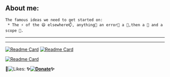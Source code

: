 
 ## About me: 
```autohotkey
The famous ideas we need to get started on: 
 * The ⚡ of the 😄 elsewhere📫, anything💬 an error🤔 a 👯,then a 🌱 and a scope 🔭.
```
---
___
[![Readme Card](https://github-readme-stats.vercel.app/api/pin/?username=acccounttest&repo=DarkChromePastelFluoWebTheme-trick-for-aim-stylish-editor-maybe-or-any-other-editors&show_owner=true&theme=onedark&show_icons=true&count_private=true&icon_color=magenta&line_height=60&title_color=green&text_color=lightblue)](https://github.com/acccounttest/DarkChromePastelFluoWebTheme-trick-for-aim-stylish-editor-maybe-or-any-other-editors) [![Readme Card](https://github-readme-stats.vercel.app/api/pin/?username=acccounttest&repo=ChromeTabMouse-Chrome-Tab-Mouse&theme=silver&show_icons=true&count_private=true&icon_color=c4c816&theme=gruvbox&line_height=80&title_color=15C995&text_color=lightblue)](https://github.com/acccounttest/ChromeTabMouse-Chrome-Tab-Mouse)

[![Readme Card](https://github-readme-stats.vercel.app/api/pin/?username=acccounttest&repo=DarkGMaps&theme=onedark&show_icons=true&count_private=true&border_color=yellow&bg_color=red)](https://github.com/acccounttest/DarkGMaps)

:yellow_heart:![Likes: ](https://komarev.com/ghpvc/?username=acccounttest&style=plastic&Color=FF7F55&label=Likes+:+)    **✨[![Donate](https://img.shields.io/badge/Donate-PayPal-green.svg)](https://paypal.me/ot1985)✨**
<br>
